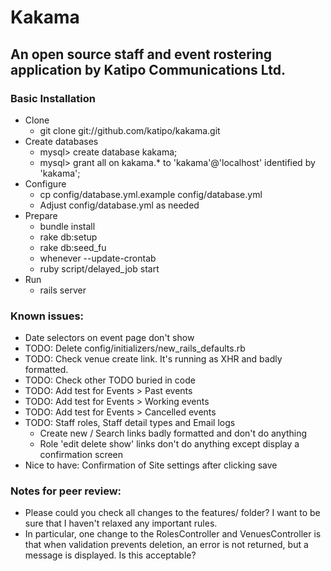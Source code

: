# Kakama
## An open source staff and event rostering application by Katipo Communications Ltd.

### Basic Installation
* Clone
  * git clone git://github.com/katipo/kakama.git
* Create databases
  * mysql> create database kakama;
  * mysql> grant all on kakama.* to 'kakama'@'localhost' identified by 'kakama';
* Configure
  * cp config/database.yml.example config/database.yml
  * Adjust config/database.yml as needed
* Prepare
  * bundle install
  * rake db:setup
  * rake db:seed_fu
  * whenever --update-crontab
  * ruby script/delayed_job start
* Run
  * rails server

### Known issues:
* Date selectors on event page don't show
* TODO: Delete config/initializers/new_rails_defaults.rb
* TODO: Check venue create link. It's running as XHR and badly formatted.
* TODO: Check other TODO buried in code
* TODO: Add test for Events > Past events
* TODO: Add test for Events > Working events
* TODO: Add test for Events > Cancelled events
* TODO: Staff roles, Staff detail types and Email logs
  * Create new / Search links badly formatted and don't do anything
  * Role 'edit delete show' links don't do anything except display a confirmation screen
* Nice to have: Confirmation of Site settings after clicking save

### Notes for peer review:
  * Please could you check all changes to the features/ folder? I want to be
  sure that I haven't relaxed any important rules.
  * In particular, one change to the RolesController and VenuesController is
  that when validation prevents deletion, an error is not returned, but a
  message is displayed. Is this acceptable?